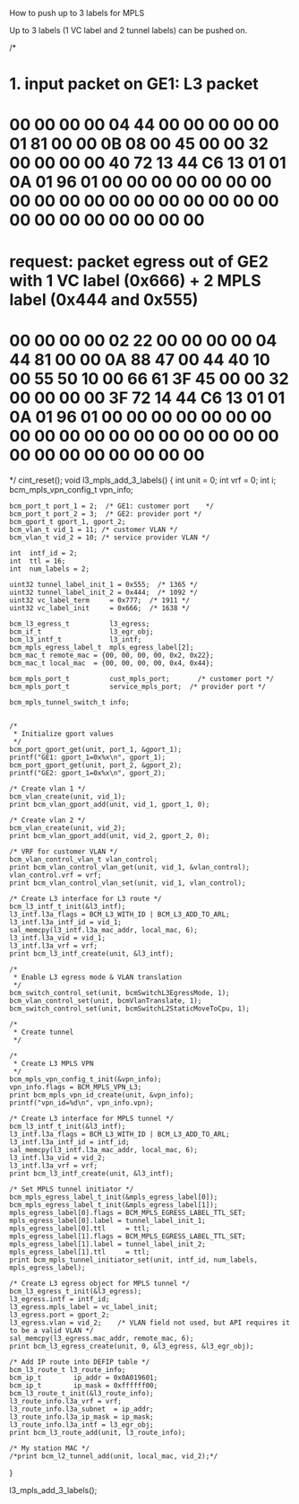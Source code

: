 How to push up to 3 labels for MPLS

Up to 3 labels (1 VC label and 2 tunnel labels) can be pushed on.

/*
# 1. input packet on GE1: L3 packet
#       00 00 00 00 04 44 00 00 00 00 00 01 81 00 00 0B 08 00 45 00 00 32 00 00 00 00 40 72 13 44 C6 13 01 01 0A 01 96 01 00 00 00 00 00 00 00 00 00 00 00 00 00 00 00 00 00 00 00 00 00 00 00 00 00 00
#    request: packet egress out of GE2 with 1 VC label (0x666) + 2 MPLS label (0x444 and 0x555)
#       00 00 00 00 02 22 00 00 00 00 04 44 81 00 00 0A 88 47 00 44 40 10 00 55 50 10 00 66 61 3F 45 00 00 32 00 00 00 00 3F 72 14 44 C6 13 01 01 0A 01 96 01 00 00 00 00 00 00 00 00 00 00 00 00 00 00 00 00 00 00 00 00 00 00 00 00 00 00
 */
cint_reset();
void l3_mpls_add_3_labels()
{
	int     unit = 0;
	int     vrf = 0;
	int     i;
	bcm_mpls_vpn_config_t vpn_info;

	bcm_port_t port_1 = 2;  /* GE1: customer port    */
	bcm_port_t port_2 = 3;  /* GE2: provider port */
	bcm_gport_t gport_1, gport_2;
	bcm_vlan_t vid_1 = 11; /* customer VLAN */
	bcm_vlan_t vid_2 = 10; /* service provider VLAN */

	int  intf_id = 2;
	int  ttl = 16;
	int  num_labels = 2;

	uint32 tunnel_label_init_1 = 0x555;  /* 1365 */
	uint32 tunnel_label_init_2 = 0x444;  /* 1092 */
	uint32 vc_label_term     = 0x777;  /* 1911 */
	uint32 vc_label_init     = 0x666;  /* 1638 */

	bcm_l3_egress_t          l3_egress;
	bcm_if_t                 l3_egr_obj;
	bcm_l3_intf_t            l3_intf;
	bcm_mpls_egress_label_t  mpls_egress_label[2];
	bcm_mac_t remote_mac = {00, 00, 00, 00, 0x2, 0x22};
	bcm_mac_t local_mac  = {00, 00, 00, 00, 0x4, 0x44};

	bcm_mpls_port_t          cust_mpls_port;       /* customer port */
	bcm_mpls_port_t          service_mpls_port;  /* provider port */

	bcm_mpls_tunnel_switch_t info;


	/*
	 * Initialize gport values
	 */
	bcm_port_gport_get(unit, port_1, &gport_1);
	printf("GE1: gport_1=0x%x\n", gport_1);
	bcm_port_gport_get(unit, port_2, &gport_2);
	printf("GE2: gport_1=0x%x\n", gport_2);

	/* Create vlan 1 */
	bcm_vlan_create(unit, vid_1);
	print bcm_vlan_gport_add(unit, vid_1, gport_1, 0);

	/* Create vlan 2 */
	bcm_vlan_create(unit, vid_2);
	print bcm_vlan_gport_add(unit, vid_2, gport_2, 0);

	/* VRF for customer VLAN */
	bcm_vlan_control_vlan_t vlan_control;
	print bcm_vlan_control_vlan_get(unit, vid_1, &vlan_control);
	vlan_control.vrf = vrf;
	print bcm_vlan_control_vlan_set(unit, vid_1, vlan_control);

	/* Create L3 interface for L3 route */
	bcm_l3_intf_t_init(&l3_intf);
	l3_intf.l3a_flags = BCM_L3_WITH_ID | BCM_L3_ADD_TO_ARL;
	l3_intf.l3a_intf_id = vid_1;
	sal_memcpy(l3_intf.l3a_mac_addr, local_mac, 6);
	l3_intf.l3a_vid = vid_1;
	l3_intf.l3a_vrf = vrf;
	print bcm_l3_intf_create(unit, &l3_intf);

	/*
	 * Enable L3 egress mode & VLAN translation
	 */
	bcm_switch_control_set(unit, bcmSwitchL3EgressMode, 1);
	bcm_vlan_control_set(unit, bcmVlanTranslate, 1);
	bcm_switch_control_set(unit, bcmSwitchL2StaticMoveToCpu, 1);

	/*
	 * Create tunnel
	 */

	/*
	 * Create L3 MPLS VPN
	 */
	bcm_mpls_vpn_config_t_init(&vpn_info);
	vpn_info.flags = BCM_MPLS_VPN_L3;
	print bcm_mpls_vpn_id_create(unit, &vpn_info);
	printf("vpn_id=%d\n", vpn_info.vpn);

	/* Create L3 interface for MPLS tunnel */
	bcm_l3_intf_t_init(&l3_intf);
	l3_intf.l3a_flags = BCM_L3_WITH_ID | BCM_L3_ADD_TO_ARL;
	l3_intf.l3a_intf_id = intf_id;
	sal_memcpy(l3_intf.l3a_mac_addr, local_mac, 6);
	l3_intf.l3a_vid = vid_2;
	l3_intf.l3a_vrf = vrf;
	print bcm_l3_intf_create(unit, &l3_intf);

	/* Set MPLS tunnel initiator */
	bcm_mpls_egress_label_t_init(&mpls_egress_label[0]);
	bcm_mpls_egress_label_t_init(&mpls_egress_label[1]);
	mpls_egress_label[0].flags = BCM_MPLS_EGRESS_LABEL_TTL_SET;
	mpls_egress_label[0].label = tunnel_label_init_1;
	mpls_egress_label[0].ttl     = ttl;
	mpls_egress_label[1].flags = BCM_MPLS_EGRESS_LABEL_TTL_SET;
	mpls_egress_label[1].label = tunnel_label_init_2;
	mpls_egress_label[1].ttl     = ttl;
	print bcm_mpls_tunnel_initiator_set(unit, intf_id, num_labels, mpls_egress_label);

	/* Create L3 egress object for MPLS tunnel */
	bcm_l3_egress_t_init(&l3_egress);
	l3_egress.intf = intf_id;
	l3_egress.mpls_label = vc_label_init;
	l3_egress.port = gport_2;
	l3_egress.vlan = vid_2;    /* VLAN field not used, but API requires it to be a valid VLAN */
	sal_memcpy(l3_egress.mac_addr, remote_mac, 6);
	print bcm_l3_egress_create(unit, 0, &l3_egress, &l3_egr_obj);

	/* Add IP route into DEFIP table */
	bcm_l3_route_t l3_route_info;
	bcm_ip_t        ip_addr = 0x0A019601;
	bcm_ip_t        ip_mask = 0xffffff00;
	bcm_l3_route_t_init(&l3_route_info);
	l3_route_info.l3a_vrf = vrf;
	l3_route_info.l3a_subnet  = ip_addr;
	l3_route_info.l3a_ip_mask = ip_mask;
	l3_route_info.l3a_intf = l3_egr_obj;
	print bcm_l3_route_add(unit, l3_route_info);

	/* My station MAC */
	/*print bcm_l2_tunnel_add(unit, local_mac, vid_2);*/

}

l3_mpls_add_3_labels();
